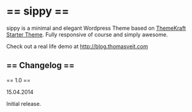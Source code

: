 == sippy ==
=========

sippy is a minimal and elegant Wordpress Theme based on <a href="https://github.com/Themekraft/_tk/">ThemeKraft Starter Theme</a>. Fully responsive of course and simply awesome.

Check out a real life demo at http://blog.thomasveit.com


== Changelog ==
---------------

== 1.0 ==

15.04.2014

Initial release.


